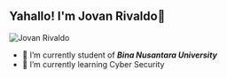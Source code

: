 ## Yahallo!  I'm Jovan Rivaldo👋
![Jovan Rivaldo](https://media4.giphy.com/media/v1.Y2lkPTc5MGI3NjExOHNlNWN5bjZ5MWYzdTd1MWkzb21jOWxycGs3bm1sODEwbHpyOW91aiZlcD12MV9pbnRlcm5hbF9naWZfYnlfaWQmY3Q9Zw/kd9BlRovbPOykLBMqX/giphy.gif)
<!--
**JovanRivaldo/jovanrivaldo** is a ✨ _special_ ✨ repository because its `README.md` (this file) appears on your GitHub profile.

Here are some ideas to get you started:

- 🔭 I’m currently working on ...
- 🌱 I’m currently learning ...
- 👯 I’m looking to collaborate on ...
- 🤔 I’m looking for help with ...
- 💬 Ask me about ...
- 📫 How to reach me: ...
- 😄 Pronouns: ...
- ⚡ Fun fact: ...
-->
- 🔭 I’m currently student of **_Bina Nusantara University_**
- 🌱 I’m currently learning Cyber Security